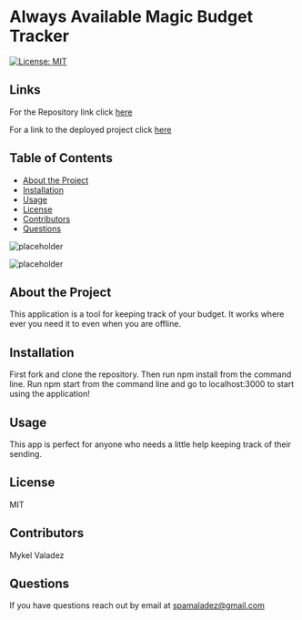 
# Always Available Magic Budget Tracker

[![License: MIT](https://img.shields.io/badge/License-MIT-yellow.svg)](https://opensource.org/licenses/MIT)

## Links 


For the Repository link click [here](https://github.com/valadezMykel/Always_Avalible_Magic_Bidget_Tracker)


For a link to the deployed project click [here](https://arcane-gorge-45702.herokuapp.com/)


## Table of Contents

* [About the Project](#about-the-project)
* [Installation](#installation)
* [Usage](#usage)
* [License](#license)
* [Contributors](#contributors)
* [Questions](#questions)

![placeholder](placeholder)

![placeholder](image)


## About the Project

This application is a tool for keeping track of your budget.  It works where ever you need it to even when you are offline.


## Installation

First fork and clone the repository.  Then run npm install from the command line.  Run npm start from the command line and go to localhost:3000 to start using the application!


## Usage

This app is perfect for anyone who needs a little help keeping track of their sending.


## License

MIT


## Contributors

Mykel Valadez


## Questions

If you have questions reach out by email at spamaladez@gmail.com
